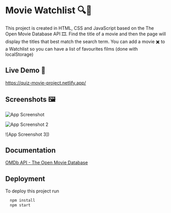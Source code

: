
# Movie Watchlist 🔍🎥 

This project is created in HTML, CSS and JavaScript based on the The Open Movie Database API 🎞️. Find the title of a movie and then the page will display the titles that best match the search term. You can add a movie ✖️ to a Watchlist so you can have a list of favourites films (done with localStorage)
## Live Demo 📱

https://quiz-movie-project.netlify.app/
## Screenshots 🖼️

![App Screenshot]()

![App Screenshot 2]()

![App Screenshot 3])
## Documentation

[OMDb API - The Open Movie Database](https://www.omdbapi.com/)



## Deployment

To deploy this project run

```bash
  npm install
  npm start
```

